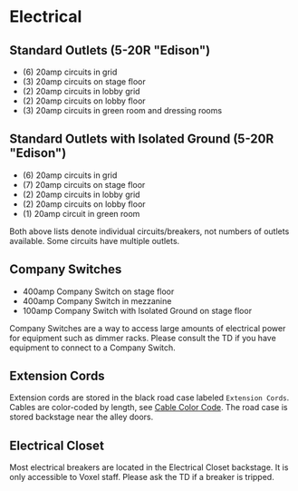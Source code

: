 # Electrical

## Standard Outlets (5-20R "Edison")
- (6) 20amp circuits in grid
- (3) 20amp circuits on stage floor
- (2) 20amp circuits in lobby grid
- (2) 20amp circuits on lobby floor
- (3) 20amp circuits in green room and dressing rooms

## Standard Outlets with Isolated Ground (5-20R "Edison")
- (6) 20amp circuits in grid
- (7) 20amp circuits on stage floor
- (2) 20amp circuits in lobby grid
- (2) 20amp circuits on lobby floor
- (1) 20amp circuit in green room

Both above lists denote individual circuits/breakers, not numbers of outlets available. Some circuits have multiple outlets.


## Company Switches
- 400amp Company Switch on stage floor
- 400amp Company Switch in mezzanine
- 100amp Company Switch with Isolated Ground on stage floor

Company Switches are a way to access large amounts of electrical power for equipment such as dimmer racks. Please consult the TD if you have equipment to connect to a Company Switch.

## Extension Cords
Extension cords are stored in the black road case labeled `Extension Cords`. Cables are color-coded by length, see [Cable Color Code](cables.md#color-code). The road case is stored backstage near the alley doors.

## Electrical Closet
Most electrical breakers are located in the Electrical Closet backstage. It is only accessible to Voxel staff. Please ask the TD if a breaker is tripped.
